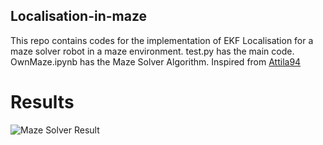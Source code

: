 ## Localisation-in-maze

This repo contains codes for the implementation of EKF Localisation for a maze solver robot in a maze environment. test.py has the main code.
OwnMaze.ipynb has the Maze Solver Algorithm.
Inspired from [Attila94](https://github.com/Attila94)

# Results
![Maze Solver Result]('ekflsam.jpg')
